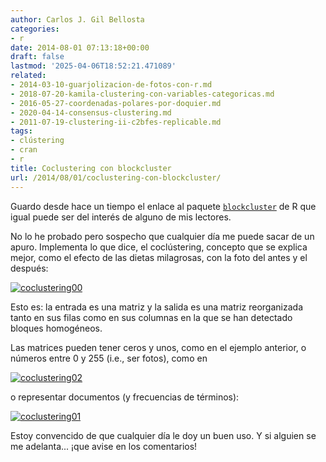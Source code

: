 ```yaml
---
author: Carlos J. Gil Bellosta
categories:
- r
date: 2014-08-01 07:13:18+00:00
draft: false
lastmod: '2025-04-06T18:52:21.471089'
related:
- 2014-03-10-guarjolizacion-de-fotos-con-r.md
- 2018-07-20-kamila-clustering-con-variables-categoricas.md
- 2016-05-27-coordenadas-polares-por-doquier.md
- 2020-04-14-consensus-clustering.md
- 2011-07-19-clustering-ii-c2bfes-replicable.md
tags:
- clústering
- cran
- r
title: Coclustering con blockcluster
url: /2014/08/01/coclustering-con-blockcluster/
---
```


Guardo desde hace un tiempo el enlace al paquete [`blockcluster`](http://cran.r-project.org/web/packages/blockcluster/index.html) de R que igual puede ser del interés de alguno de mis lectores.

No lo he probado pero sospecho que cualquier día me puede sacar de un apuro. Implementa lo que dice, el coclústering, concepto que se explica mejor, como el efecto de las dietas milagrosas, con la foto del antes y el después:

[![coclustering00](/wp-uploads/2014/07/coclustering00.png#center)
](/wp-uploads/2014/07/coclustering00.png#center)

Esto es: la entrada es una matriz y la salida es una matriz reorganizada tanto en sus filas como en sus columnas en la que se han detectado bloques homogéneos.

Las matrices pueden tener ceros y unos, como en el ejemplo anterior, o números entre 0 y 255 (i.e., ser fotos), como en

[![coclustering02](/wp-uploads/2014/07/coclustering02.png#center)
](/wp-uploads/2014/07/coclustering02.png#center)

o representar documentos (y frecuencias de términos):

[![coclustering01](/wp-uploads/2014/07/coclustering01.png#center)
](/wp-uploads/2014/07/coclustering01.png#center)

Estoy convencido de que cualquier día le doy un buen uso. Y si alguien se me adelanta... ¡que avise en los comentarios!